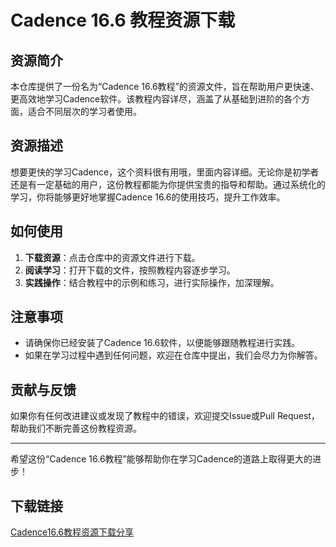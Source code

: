 # Cadence 16.6 教程资源下载

## 资源简介

本仓库提供了一份名为“Cadence 16.6教程”的资源文件，旨在帮助用户更快速、更高效地学习Cadence软件。该教程内容详尽，涵盖了从基础到进阶的各个方面，适合不同层次的学习者使用。

## 资源描述

想要更快的学习Cadence，这个资料很有用哦，里面内容详细。无论你是初学者还是有一定基础的用户，这份教程都能为你提供宝贵的指导和帮助。通过系统化的学习，你将能够更好地掌握Cadence 16.6的使用技巧，提升工作效率。

## 如何使用

1. **下载资源**：点击仓库中的资源文件进行下载。
2. **阅读学习**：打开下载的文件，按照教程内容逐步学习。
3. **实践操作**：结合教程中的示例和练习，进行实际操作，加深理解。

## 注意事项

- 请确保你已经安装了Cadence 16.6软件，以便能够跟随教程进行实践。
- 如果在学习过程中遇到任何问题，欢迎在仓库中提出，我们会尽力为你解答。

## 贡献与反馈

如果你有任何改进建议或发现了教程中的错误，欢迎提交Issue或Pull Request，帮助我们不断完善这份教程资源。

---

希望这份“Cadence 16.6教程”能够帮助你在学习Cadence的道路上取得更大的进步！

## 下载链接

[Cadence16.6教程资源下载分享](https://pan.quark.cn/s/d22b520ada61)